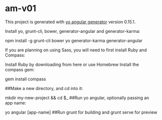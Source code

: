 # am-v01

This project is generated with [yo angular generator](https://github.com/yeoman/generator-angular)
version 0.15.1.

Install yo, grunt-cli, bower, generator-angular and generator-karma:

npm install -g grunt-cli bower yo generator-karma generator-angular

If you are planning on using Sass, you will need to first install Ruby and Compass:

Install Ruby by downloading from here or use Homebrew
Install the compass gem:

gem install compass

##Make a new directory, and cd into it:

mkdir my-new-project && cd $_
##Run yo angular, optionally passing an app name:

yo angular [app-name]
##Run grunt for building and grunt serve for preview
